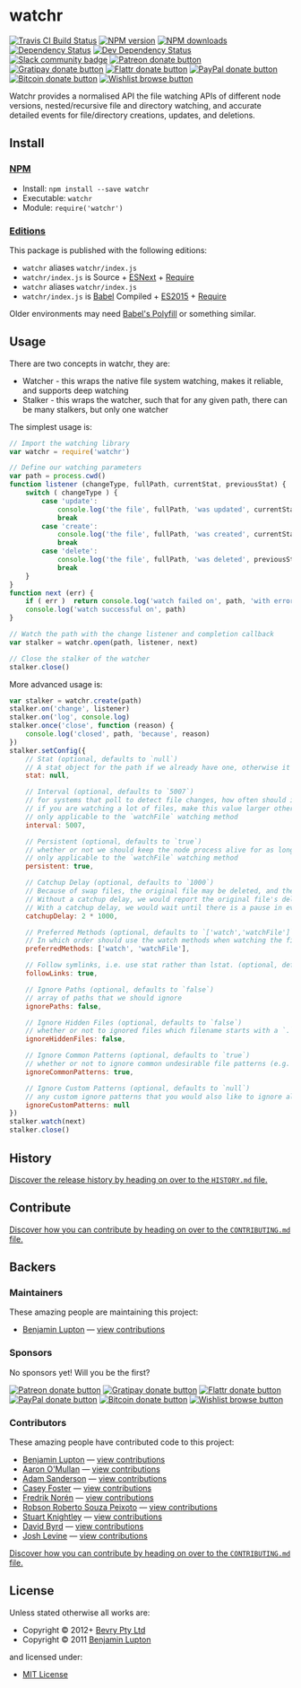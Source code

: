 <!-- TITLE/ -->

<h1>watchr</h1>

<!-- /TITLE -->


<!-- BADGES/ -->

<span class="badge-travisci"><a href="http://travis-ci.org/bevry/watchr" title="Check this project's build status on TravisCI"><img src="https://img.shields.io/travis/bevry/watchr/master.svg" alt="Travis CI Build Status" /></a></span>
<span class="badge-npmversion"><a href="https://npmjs.org/package/watchr" title="View this project on NPM"><img src="https://img.shields.io/npm/v/watchr.svg" alt="NPM version" /></a></span>
<span class="badge-npmdownloads"><a href="https://npmjs.org/package/watchr" title="View this project on NPM"><img src="https://img.shields.io/npm/dm/watchr.svg" alt="NPM downloads" /></a></span>
<span class="badge-daviddm"><a href="https://david-dm.org/bevry/watchr" title="View the status of this project's dependencies on DavidDM"><img src="https://img.shields.io/david/bevry/watchr.svg" alt="Dependency Status" /></a></span>
<span class="badge-daviddmdev"><a href="https://david-dm.org/bevry/watchr#info=devDependencies" title="View the status of this project's development dependencies on DavidDM"><img src="https://img.shields.io/david/dev/bevry/watchr.svg" alt="Dev Dependency Status" /></a></span>
<br class="badge-separator" />
<span class="badge-slackin"><a href="https://slack.bevry.me" title="Join this project's slack community"><img src="https://slack.bevry.me/badge.svg" alt="Slack community badge" /></a></span>
<span class="badge-patreon"><a href="http://patreon.com/bevry" title="Donate to this project using Patreon"><img src="https://img.shields.io/badge/patreon-donate-yellow.svg" alt="Patreon donate button" /></a></span>
<span class="badge-gratipay"><a href="https://www.gratipay.com/bevry" title="Donate weekly to this project using Gratipay"><img src="https://img.shields.io/badge/gratipay-donate-yellow.svg" alt="Gratipay donate button" /></a></span>
<span class="badge-flattr"><a href="https://flattr.com/profile/balupton" title="Donate to this project using Flattr"><img src="https://img.shields.io/badge/flattr-donate-yellow.svg" alt="Flattr donate button" /></a></span>
<span class="badge-paypal"><a href="https://bevry.me/paypal" title="Donate to this project using Paypal"><img src="https://img.shields.io/badge/paypal-donate-yellow.svg" alt="PayPal donate button" /></a></span>
<span class="badge-bitcoin"><a href="https://bevry.me/bitcoin" title="Donate once-off to this project using Bitcoin"><img src="https://img.shields.io/badge/bitcoin-donate-yellow.svg" alt="Bitcoin donate button" /></a></span>
<span class="badge-wishlist"><a href="https://bevry.me/wishlist" title="Buy an item on our wishlist for us"><img src="https://img.shields.io/badge/wishlist-donate-yellow.svg" alt="Wishlist browse button" /></a></span>

<!-- /BADGES -->


Watchr provides a normalised API the file watching APIs of different node versions, nested/recursive file and directory watching, and accurate detailed events for file/directory creations, updates, and deletions.


<!-- INSTALL/ -->

<h2>Install</h2>

<a href="https://npmjs.com" title="npm is a package manager for javascript"><h3>NPM</h3></a><ul>
<li>Install: <code>npm install --save watchr</code></li>
<li>Executable: <code>watchr</code></li>
<li>Module: <code>require('watchr')</code></li></ul>

<h3><a href="https://github.com/bevry/editions" title="Editions are the best way to produce and consume packages you care about.">Editions</a></h3>

<p>This package is published with the following editions:</p>

<ul><li><code>watchr</code> aliases <code>watchr/index.js</code></li>
<li><code>watchr/index.js</code> is Source + <a href="https://babeljs.io/docs/learn-es2015/" title="ECMAScript Next">ESNext</a> + <a href="https://nodejs.org/dist/latest-v5.x/docs/api/modules.html" title="Node/CJS Modules">Require</a></li>
<li><code>watchr</code> aliases <code>watchr/index.js</code></li>
<li><code>watchr/index.js</code> is <a href="https://babeljs.io" title="The compiler for writing next generation JavaScript">Babel</a> Compiled + <a href="http://babeljs.io/docs/plugins/preset-es2015/" title="ECMAScript 2015">ES2015</a> + <a href="https://nodejs.org/dist/latest-v5.x/docs/api/modules.html" title="Node/CJS Modules">Require</a></li></ul>

<p>Older environments may need <a href="https://babeljs.io/docs/usage/polyfill/" title="A polyfill that emulates missing ECMAScript environment features">Babel's Polyfill</a> or something similar.</p>

<!-- /INSTALL -->


## Usage

There are two concepts in watchr, they are:

- Watcher - this wraps the native file system watching, makes it reliable, and supports deep watching
- Stalker - this wraps the watcher, such that for any given path, there can be many stalkers, but only one watcher

The simplest usage is:

``` javascript
// Import the watching library
var watchr = require('watchr')

// Define our watching parameters
var path = process.cwd()
function listener (changeType, fullPath, currentStat, previousStat) {
	switch ( changeType ) {
		case 'update':
			console.log('the file', fullPath, 'was updated', currentStat, previousStat)
			break
		case 'create':
			console.log('the file', fullPath, 'was created', currentStat)
			break
		case 'delete':
			console.log('the file', fullPath, 'was deleted', previousStat)
			break
	}
}
function next (err) {
	if ( err )  return console.log('watch failed on', path, 'with error', err)
	console.log('watch successful on', path)
}

// Watch the path with the change listener and completion callback
var stalker = watchr.open(path, listener, next)

// Close the stalker of the watcher
stalker.close()
```

More advanced usage is:

``` javascript
var stalker = watchr.create(path)
stalker.on('change', listener)
stalker.on('log', console.log)
stalker.once('close', function (reason) {
	console.log('closed', path, 'because', reason)
})
stalker.setConfig({
	// Stat (optional, defaults to `null`)
	// A stat object for the path if we already have one, otherwise it will be fetched for us
	stat: null,

	// Interval (optional, defaults to `5007`)
	// for systems that poll to detect file changes, how often should it poll in millseconds
	// if you are watching a lot of files, make this value larger otherwise you will have huge memory load
	// only applicable to the `watchFile` watching method
	interval: 5007,

	// Persistent (optional, defaults to `true`)
	// whether or not we should keep the node process alive for as long as files are still being watched
	// only applicable to the `watchFile` watching method
	persistent: true,

	// Catchup Delay (optional, defaults to `1000`)
	// Because of swap files, the original file may be deleted, and then over-written with by moving a swap file in it's place
	// Without a catchup delay, we would report the original file's deletion, and ignore the swap file changes
	// With a catchup delay, we would wait until there is a pause in events, then scan for the correct changes
	catchupDelay: 2 * 1000,

	// Preferred Methods (optional, defaults to `['watch','watchFile']`)
	// In which order should use the watch methods when watching the file
	preferredMethods: ['watch', 'watchFile'],

	// Follow symlinks, i.e. use stat rather than lstat. (optional, default to `true`)
	followLinks: true,

	// Ignore Paths (optional, defaults to `false`)
	// array of paths that we should ignore
	ignorePaths: false,

	// Ignore Hidden Files (optional, defaults to `false`)
	// whether or not to ignored files which filename starts with a `.`
	ignoreHiddenFiles: false,

	// Ignore Common Patterns (optional, defaults to `true`)
	// whether or not to ignore common undesirable file patterns (e.g. `.svn`, `.git`, `.DS_Store`, `thumbs.db`, etc)
	ignoreCommonPatterns: true,

	// Ignore Custom Patterns (optional, defaults to `null`)
	// any custom ignore patterns that you would also like to ignore along with the common patterns
	ignoreCustomPatterns: null
})
stalker.watch(next)
stalker.close()
```


<!-- HISTORY/ -->

<h2>History</h2>

<a href="https://github.com/bevry/watchr/blob/master/HISTORY.md#files">Discover the release history by heading on over to the <code>HISTORY.md</code> file.</a>

<!-- /HISTORY -->


<!-- CONTRIBUTE/ -->

<h2>Contribute</h2>

<a href="https://github.com/bevry/watchr/blob/master/CONTRIBUTING.md#files">Discover how you can contribute by heading on over to the <code>CONTRIBUTING.md</code> file.</a>

<!-- /CONTRIBUTE -->


<!-- BACKERS/ -->

<h2>Backers</h2>

<h3>Maintainers</h3>

These amazing people are maintaining this project:

<ul><li><a href="http://balupton.com">Benjamin Lupton</a> — <a href="https://github.com/bevry/watchr/commits?author=balupton" title="View the GitHub contributions of Benjamin Lupton on repository bevry/watchr">view contributions</a></li></ul>

<h3>Sponsors</h3>

No sponsors yet! Will you be the first?

<span class="badge-patreon"><a href="http://patreon.com/bevry" title="Donate to this project using Patreon"><img src="https://img.shields.io/badge/patreon-donate-yellow.svg" alt="Patreon donate button" /></a></span>
<span class="badge-gratipay"><a href="https://www.gratipay.com/bevry" title="Donate weekly to this project using Gratipay"><img src="https://img.shields.io/badge/gratipay-donate-yellow.svg" alt="Gratipay donate button" /></a></span>
<span class="badge-flattr"><a href="https://flattr.com/profile/balupton" title="Donate to this project using Flattr"><img src="https://img.shields.io/badge/flattr-donate-yellow.svg" alt="Flattr donate button" /></a></span>
<span class="badge-paypal"><a href="https://bevry.me/paypal" title="Donate to this project using Paypal"><img src="https://img.shields.io/badge/paypal-donate-yellow.svg" alt="PayPal donate button" /></a></span>
<span class="badge-bitcoin"><a href="https://bevry.me/bitcoin" title="Donate once-off to this project using Bitcoin"><img src="https://img.shields.io/badge/bitcoin-donate-yellow.svg" alt="Bitcoin donate button" /></a></span>
<span class="badge-wishlist"><a href="https://bevry.me/wishlist" title="Buy an item on our wishlist for us"><img src="https://img.shields.io/badge/wishlist-donate-yellow.svg" alt="Wishlist browse button" /></a></span>

<h3>Contributors</h3>

These amazing people have contributed code to this project:

<ul><li><a href="http://balupton.com">Benjamin Lupton</a> — <a href="https://github.com/bevry/watchr/commits?author=balupton" title="View the GitHub contributions of Benjamin Lupton on repository bevry/watchr">view contributions</a></li>
<li><a href="http://www.gitbook.com">Aaron O'Mullan</a> — <a href="https://github.com/bevry/watchr/commits?author=AaronO" title="View the GitHub contributions of Aaron O'Mullan on repository bevry/watchr">view contributions</a></li>
<li><a href="monkeyandcrow.com">Adam Sanderson</a> — <a href="https://github.com/bevry/watchr/commits?author=adamsanderson" title="View the GitHub contributions of Adam Sanderson on repository bevry/watchr">view contributions</a></li>
<li><a href="http://ca.sey.me">Casey Foster</a> — <a href="https://github.com/bevry/watchr/commits?author=caseywebdev" title="View the GitHub contributions of Casey Foster on repository bevry/watchr">view contributions</a></li>
<li><a href="https://github.com/FredrikNoren">Fredrik Norén</a> — <a href="https://github.com/bevry/watchr/commits?author=FredrikNoren" title="View the GitHub contributions of Fredrik Norén on repository bevry/watchr">view contributions</a></li>
<li><a href="https://github.com/robsonpeixoto">Robson Roberto Souza Peixoto</a> — <a href="https://github.com/bevry/watchr/commits?author=robsonpeixoto" title="View the GitHub contributions of Robson Roberto Souza Peixoto on repository bevry/watchr">view contributions</a></li>
<li><a href="http://stuartk.com/">Stuart Knightley</a> — <a href="https://github.com/bevry/watchr/commits?author=Stuk" title="View the GitHub contributions of Stuart Knightley on repository bevry/watchr">view contributions</a></li>
<li><a href="http://digitalocean.com">David Byrd</a> — <a href="https://github.com/bevry/watchr/commits?author=thebyrd" title="View the GitHub contributions of David Byrd on repository bevry/watchr">view contributions</a></li>
<li><a href="https://github.com/jlevine22">Josh Levine</a> — <a href="https://github.com/bevry/watchr/commits?author=jlevine22" title="View the GitHub contributions of Josh Levine on repository bevry/watchr">view contributions</a></li></ul>

<a href="https://github.com/bevry/watchr/blob/master/CONTRIBUTING.md#files">Discover how you can contribute by heading on over to the <code>CONTRIBUTING.md</code> file.</a>

<!-- /BACKERS -->


<!-- LICENSE/ -->

<h2>License</h2>

Unless stated otherwise all works are:

<ul><li>Copyright &copy; 2012+ <a href="http://bevry.me">Bevry Pty Ltd</a></li>
<li>Copyright &copy; 2011 <a href="http://balupton.com">Benjamin Lupton</a></li></ul>

and licensed under:

<ul><li><a href="http://spdx.org/licenses/MIT.html">MIT License</a></li></ul>

<!-- /LICENSE -->
